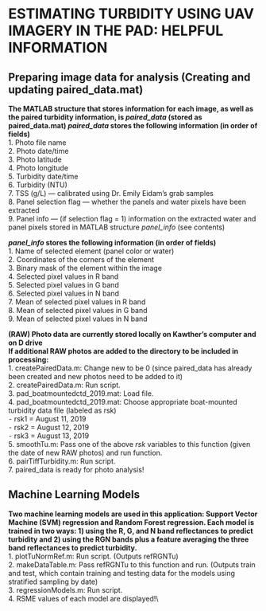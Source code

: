 # ESTIMATING TURBIDITY USING UAV IMAGERY IN THE PAD: HELPFUL INFORMATION

## Preparing image data for analysis (Creating and updating paired_data.mat)

**The MATLAB structure that stores information for each image, as well as the paired turbidity information, is *paired_data* (stored as paired_data.mat)
_paired_data_ stores the following information (in order of fields)**\
	1.	Photo file name\
	2.	Photo date/time\
	3.	Photo latitude\
	4.	Photo longitude\
	5.	Turbidity date/time\
	6.	Turbidity (NTU)\
	7.	TSS (g/L) — calibrated using Dr. Emily Eidam’s grab samples\
	8.	Panel selection flag — whether the panels and water pixels have been extracted\
	9.	Panel info — (if selection flag = 1) information on the extracted water and panel pixels stored in MATLAB structure *panel_info* (see contents)

__*panel_info* stores the following information (in order of fields)__\
	1.	Name of selected element (panel color or water)\
	2.	Coordinates of the corners of the element\
	3.	Binary mask of the element within the image\
	4.	Selected pixel values in R band\
	5.	Selected pixel values in G band\
	6.	Selected pixel values in N band\
	7.	Mean of selected pixel values in R band\
	8.	Mean of selected pixel values in G band\
	9.	Mean of selected pixel values in N band

__(RAW) Photo data are currently stored locally on Kawther’s computer and on D drive__\
__If additional RAW photos are added to the directory to be included in processing:__\
	1.	createPairedData.m: Change new to be 0 (since paired_data has already been created and new photos need to be added to it)\
	2.	createPairedData.m: Run script.\
	3.	pad_boatmountedctd_2019.mat: Load file.\
	4.	pad_boatmountedctd_2019.mat: Choose appropriate boat-mounted turbidity data file (labeled as rsk)\
	⁃	rsk1 = August 11, 2019\
	⁃	rsk2 = August 12, 2019\
	⁃	rsk3 = August 13, 2019\
	5.	smoothTu.m: Pass one of the above *rsk* variables to this function (given the date of new RAW photos) and run function.\
	6.	pairTiffTurbidity.m: Run script.\
	7.	paired_data is ready for photo analysis!

## Machine Learning Models
**Two machine learning models are used in this application: Support Vector Machine (SVM) regression and Random Forest regression. Each model is trained in two ways: 1) using the R, G, and N band reflectances to predict turbidity and 2) using the RGN bands plus a feature averaging the three band reflectances to predict turbidity.**\
	1.	plotTuNormRef.m: Run script. (Outputs refRGNTu)\
	2.	makeDataTable.m: Pass refRGNTu to this function and run. (Outputs train and test, which contain training and testing data for the models using stratified sampling by date)\
	3.	regressionModels.m: Run script.\
	4.	RSME values of each model are displayed!\
